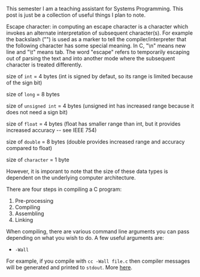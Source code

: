 This semester I am a teaching assistant for Systems Programming. This post is just be a collection of useful things I plan to note.

Escape character: in computing an escape character is a character which invokes an alternate interpretation of subsequent character(s). For example the backslash ("\") is used as a marker to tell the compiler/interpreter that the following character has some special meaning. In C, "\n" means new line and "\t" means tab. The word "escape" refers to temporarily escaping out of parsing the text and into another mode where the subsequent character is treated differently.

size of `int` = 4 bytes (int is signed by defaut, so its range is limited because of the sign bit)

size of `long` = 8 bytes

size of `unsigned int` = 4 bytes (unsigned int has increased range because it does not need a sign bit)

size of `float` = 4 bytes (float has smaller range than int, but it provides increased accuracy -- see IEEE 754)

size of `double` = 8 bytes (double provides increased range and accuracy compared to float)

size of `character` = 1 byte

However, it is imporant to note that the size of these data types is dependent on the underlying computer architecture. 

There are four steps in compiling a C program:
1. Pre-processing
2. Compiling
3. Assembling
4. Linking

When compiling, there are various command line arguments you can pass depending on what you wish to do. A few useful arguments are:
- `-Wall`

For example, if you compile with `cc -Wall file.c` then compiler messages will be generated and printed to `stdout`. More [here](https://www.rapidtables.com/code/linux/gcc/gcc-wall.html).
